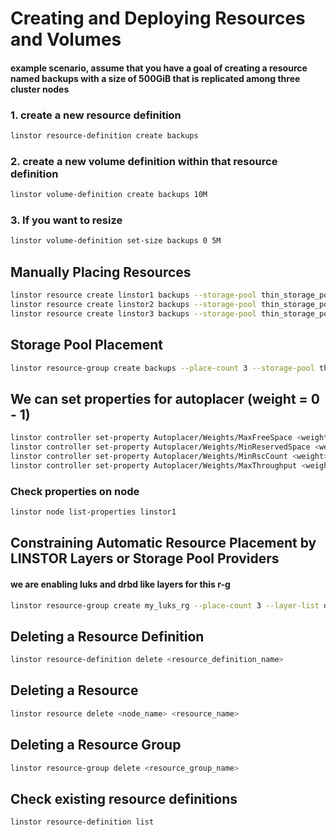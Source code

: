 # Creating and Deploying Resources and Volumes
####  example scenario, assume that you have a goal of creating a resource named backups with a size of 500GiB that is replicated among three cluster nodes
### 1. create a new resource definition
```bash
linstor resource-definition create backups
```
### 2. create a new volume definition within that resource definition
```bash
linstor volume-definition create backups 10M
```
### 3. If you want to resize
```bash
linstor volume-definition set-size backups 0 5M
```

## Manually Placing Resources
```bash
linstor resource create linstor1 backups --storage-pool thin_storage_pool
linstor resource create linstor2 backups --storage-pool thin_storage_pool
linstor resource create linstor3 backups --storage-pool thin_storage_pool
```

## Storage Pool Placement
```bash
linstor resource-group create backups --place-count 3 --storage-pool thin_storage_pool
```
## We can set properties for autoplacer (weight = 0 - 1)
```bash
linstor controller set-property Autoplacer/Weights/MaxFreeSpace <weight>
linstor controller set-property Autoplacer/Weights/MinReservedSpace <weight>
linstor controller set-property Autoplacer/Weights/MinRscCount <weight>
linstor controller set-property Autoplacer/Weights/MaxThroughput <weight>
```
###  Check properties on node
```bash
linstor node list-properties linstor1
```

## Constraining Automatic Resource Placement by LINSTOR Layers or Storage Pool Providers
#### we are enabling luks and drbd like layers for this r-g
```bash
linstor resource-group create my_luks_rg --place-count 3 --layer-list drbd,luks
```

## Deleting a Resource Definition
```bash
linstor resource-definition delete <resource_definition_name>
```
## Deleting a Resource
```bash
linstor resource delete <node_name> <resource_name>
```
## Deleting a Resource Group
```bash
linstor resource-group delete <resource_group_name>
```
## Check existing resource definitions
```bash
linstor resource-definition list
```
